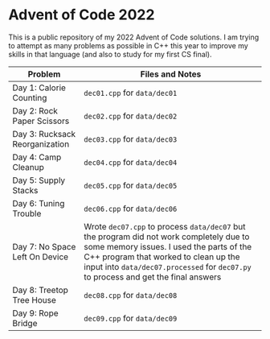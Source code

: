 # Advent of Code 2022
This is a public repository of my 2022 Advent of Code solutions. I am trying to attempt as many problems as possible in C++ this year to improve my skills in that language (and also to study for my first CS final).

| Problem | Files and Notes |
| ------- | ---- |
| Day 1: Calorie Counting | `dec01.cpp` for `data/dec01` |
| Day 2: Rock Paper Scissors | `dec02.cpp` for `data/dec02` |
| Day 3: Rucksack Reorganization | `dec03.cpp` for `data/dec03` |
| Day 4: Camp Cleanup | `dec04.cpp` for `data/dec04` |
| Day 5: Supply Stacks | `dec05.cpp` for `data/dec05` |
| Day 6: Tuning Trouble | `dec06.cpp` for `data/dec06` |
| Day 7: No Space Left On Device | Wrote `dec07.cpp` to process `data/dec07` but the program did not work completely due to some memory issues. I used the parts of the C++ program that worked to clean up the input into `data/dec07.processed` for `dec07.py` to process and get the final answers |
| Day 8: Treetop Tree House | `dec08.cpp` for `data/dec08` |
| Day 9: Rope Bridge | `dec09.cpp` for `data/dec09` |

